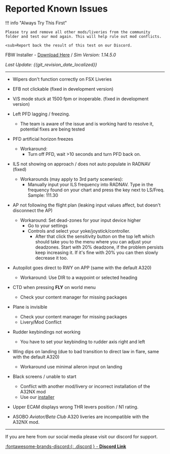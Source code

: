 # Reported Known Issues

!!! info "Always Try This First"

    Please try and remove all other mods/liveries from the community folder and test our mod again. This will help rule out mod conflicts.

    <sub>Report back the result of this test on our Discord.

FBW Installer - [Download Here](https://api.flybywiresim.com/installer) / *Sim Version: 1.14.5.0*

*Last Update: {{git_revision_date_localized}}*

---

* Wipers don't function correctly on FSX Liveries
  
* EFB not clickable (fixed in development version)
  
* V/S mode stuck at 1500 fpm or inoperable.  (fixed in development version)
  
* Left PFD lagging / freezing.
    - The team is aware of the issue and is working hard to resolve it, potential fixes are being tested  
  
* PFD artificial horizon freezes
    - Workaround:
        - Turn off PFD, wait >10 seconds and turn PFD back on.
    
* ILS not showing on approach / does not auto populate in RADNAV (fixed)
    - Workarounds (may apply to 3rd party sceneries):
        - Manually input your ILS frequency into RADNAV. Type in the frequency found on your chart and press the key next to LS/Freq. Sample: 111.30

* AP not following the flight plan (leaking input values affect, but doesn't disconnect the AP)
    - Workaround: Set dead-zones for your input device higher
        - Go to your settings
        - Controls and select your yoke/joystick/controller.
            - After that click the sensitivity button on the top left which should take you to the menu where you can adjust your deadzones. Start with 20% deadzone, if the problem persists keep increasing it. If it's fine with 20% you can then slowly decrease it too.

* Autopilot goes direct to RWY on APP (same with the default A320)
    - Workaround: Use DIR to a waypoint or selected heading

* CTD when pressing **FLY** on world menu
    - Check your content manager for missing packages

* Plane is invisible
    - Check your content manager for missing packages
    - Livery/Mod Conflict

* Rudder keybindings not working  
    * You have to set your keybinding to rudder axis right and left

* Wing dips on landing (due to bad transition to direct law in flare, same with the default A320)
    * Workaround use minimal aileron input on landing

* Black screens / unable to start  
    * Conflict with another mod/livery or incorrect installation of the A32NX mod
    * Use our [installer](https://api.flybywiresim.com/installer)

* Upper ECAM displays wrong THR levers position / N1 rating.

* ASOBO *Aviator/Beta Club* A320 liveries are incompatible with the A32NX mod.

---

If you are here from our social media please visit our discord for support.

[:fontawesome-brands-discord:{: .discord } - **Discord Link**](https://discord.gg/flybywire)
